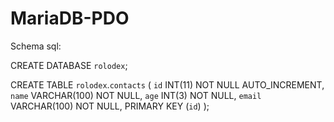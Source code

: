 # MariaDB-PDO

Schema sql:

CREATE DATABASE `rolodex`;

CREATE TABLE `rolodex`.`contacts` (
  `id` INT(11) NOT NULL AUTO_INCREMENT,
  `name` VARCHAR(100) NOT NULL,
  `age` INT(3) NOT NULL,
  `email` VARCHAR(100) NOT NULL,
  PRIMARY KEY  (`id`)
);

